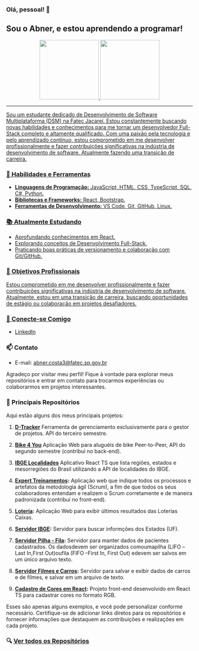 ### Olá, pessoal! 👋
## Sou o Abner, e estou aprendendo a programar!

<div align="center">
   <a href="https://github.com/abnercosta97">
   <img height="160em" src="https://github-readme-stats.vercel.app/api?username=abnercosta97&theme=dark&show_icons=true&hide_border=true&count_private=true"/>
   <img height="160em" src="https://github-readme-stats.vercel.app/api/top-langs/?username=abnercosta97&theme=dark&show_icons=true&hide_border=true&layout=compact"/>
</div>

---
   
Sou um estudante dedicado de Desenvolvimento de Software Multiplataforma (DSM) na Fatec Jacareí. Estou constantemente buscando novas habilidades e conhecimentos para me tornar um desenvolvedor Full-Stack completo e altamente qualificado. Com uma paixão pela tecnologia e pelo aprendizado contínuo, estou comprometido em me desenvolver profissionalmente e fazer contribuições significativas na indústria de desenvolvimento de software. Atualmente fazendo uma transição de carreira.

### 🚀 Habilidades e Ferramentas

- **Linguagens de Programação:** JavaScript, HTML, CSS, TypeScript, SQL, C#, Python.
- **Bibliotecas e Frameworks:** React, Bootstrap.
- **Ferramentas de Desenvolvimento:** VS Code, Git, GitHub, Linux.

### 📚 Atualmente Estudando

- Aprofundando conhecimentos em React.
- Explorando conceitos de Desenvolvimento Full-Stack.
- Praticando boas práticas de versionamento e colaboração com Git/GitHub.

### 💼 Objetivos Profissionais

Estou comprometido em me desenvolver profissionalmente e fazer contribuições significativas na indústria de desenvolvimento de software. Atualmente, estou em uma transição de carreira, buscando oportunidades de estágio ou colaboração em projetos desafiadores.

### 🤝 Conecte-se Comigo

- [LinkedIn](https://www.linkedin.com/in/abnercosta97)


### 📫 Contato

- E-mail: abner.costa3@fatec.sp.gov.br

Agradeço por visitar meu perfil! Fique à vontade para explorar meus repositórios e entrar em contato para trocarmos experiências ou colaborarmos em projetos interessantes.

### 🚀 Principais Repositórios

Aqui estão alguns dos meus principais projetos:

1. **[D-Tracker](https://github.com/DevsDomain/D-Traker)** Ferramenta de gerenciamento exclusivamente para o gestor de projetos. API do terceiro semestre.

3. **[Bike 4 You](https://github.com/DevsDomain/Bike4you)** Aplicação Web para aluguéis de bike Peer-to-Peer, API do segundo semestre (contribui no back-end).

4. **[IBGE Localidades](https://github.com/abnercosta97/ibge-localidades-app)** Aplicativo React TS que lista regiões, estados e mesorregiões do Brasil utilizando a API de localidades do IBGE.

5. **[Expert Treinamentos](https://github.com/Our-time-Fatec/Expert-Treinamentos):** Aplicação web que indique todos os processos e artefatos da metodologia ágil (Scrum), a fim de que todos os seus colaboradores entendam e realizem o Scrum corretamente e de maneira padronizada (contribui no front-end).

6. **[Loteria](https://github.com/abnercosta97/ativadade-praticaReact):** Aplicação Web para exibir últimos resultados das Loterias Caixas.

7. **[Servidor IBGE](https://github.com/abnercosta97/servidorIBGE):** Servidor para buscar informções dos Estados (UF).

8. **[Servidor Pilha - Fila](https://github.com/abnercosta97/servidorPilha):** Servidor para manter dados de pacientes cadastrados. Os dadosdevem ser organizados comoumapilha (LIFO –Last In,First Out)oufila (FIFO –First In, First Out) edevem ser salvos em um único arquivo texto.

9. **[Servidor Filmes e Carros](https://github.com/abnercosta97/provaC-TP):** Servidor para salvar e exibir dados de carros e de filmes, e salvar em um arquivo de texto.

10. **[Cadastro de Cores em React](https://github.com/abnercosta97/prov3-A-DWII):** Projeto front-end desenvolvido em React TS para cadastrar cores no formato RGB.

Esses são apenas alguns exemplos, e você pode personalizar conforme necessário. Certifique-se de adicionar links diretos para os repositórios e fornecer informações que destaquem as contribuições e realizações em cada projeto.

### 🔍 [Ver todos os Repositórios](https://github.com/abnercosta97?tab=repositories)

